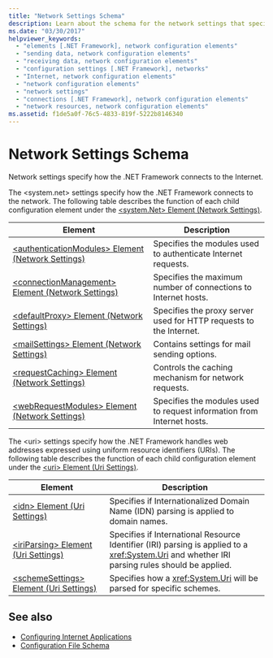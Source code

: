 ```yaml
---
title: "Network Settings Schema"
description: Learn about the schema for the network settings that specify how the .NET Framework connects to the Internet and handles URIs.
ms.date: "03/30/2017"
helpviewer_keywords: 
  - "elements [.NET Framework], network configuration elements"
  - "sending data, network configuration elements"
  - "receiving data, network configuration elements"
  - "configuration settings [.NET Framework], networks"
  - "Internet, network configuration elements"
  - "network configuration elements"
  - "network settings"
  - "connections [.NET Framework], network configuration elements"
  - "network resources, network configuration elements"
ms.assetid: f1de5a0f-76c5-4833-819f-5222b8146340
---
```

# Network Settings Schema
Network settings specify how the .NET Framework connects to the Internet.

The \<system.net> settings specify how the .NET Framework connects to the network. The following table describes the function of each child configuration element under the [\<system.Net> Element (Network Settings)](system-net-element-network-settings.md).  
  
|Element|Description|  
|-------------|-----------------|  
|[\<authenticationModules> Element (Network Settings)](authenticationmodules-element-network-settings.md)|Specifies the modules used to authenticate Internet requests.|  
|[\<connectionManagement> Element (Network Settings)](connectionmanagement-element-network-settings.md)|Specifies the maximum number of connections to Internet hosts.|  
|[\<defaultProxy> Element (Network Settings)](defaultproxy-element-network-settings.md)|Specifies the proxy server used for HTTP requests to the Internet.|  
|[\<mailSettings> Element (Network Settings)](mailsettings-element-network-settings.md)|Contains settings for mail sending options.|  
|[\<requestCaching> Element (Network Settings)](requestcaching-element-network-settings.md)|Controls the caching mechanism for network requests.|  
|[\<webRequestModules> Element (Network Settings)](webrequestmodules-element-network-settings.md)|Specifies the modules used to request information from Internet hosts.|  
  
The \<uri> settings specify how the .NET Framework handles web addresses expressed using uniform resource identifiers (URIs). The following table describes the function of each child configuration element under the [\<uri> Element (Uri Settings)](uri-element-uri-settings.md).  
  
|Element|Description|  
|-------------|-----------------|  
|[\<idn> Element (Uri Settings)](idn-element-uri-settings.md)|Specifies if Internationalized Domain Name (IDN) parsing is applied to domain names.|  
|[\<iriParsing> Element (Uri Settings)](iriparsing-element-uri-settings.md)|Specifies if International Resource Identifier (IRI) parsing is applied to a <xref:System.Uri> and whether IRI parsing rules should be applied.|  
|[\<schemeSettings> Element (Uri Settings)](schemesettings-element-uri-settings.md)|Specifies how a <xref:System.Uri> will be parsed for specific schemes.|  
  
## See also

- [Configuring Internet Applications](../../../network-programming/configuring-internet-applications.md)
- [Configuration File Schema](../index.md)
